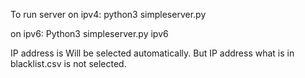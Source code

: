 To run server on ipv4:
python3 simpleserver.py

on ipv6:
Python3 simpleserver.py ipv6

IP address is Will be selected automatically. But IP address what is in blacklist.csv is not selected.
